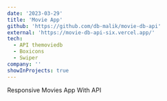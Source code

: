 ```yaml
---
date: '2023-03-29'
title: 'Movie App'
github: 'https://github.com/db-malik/movie-db-api'
external: 'https://movie-db-api-six.vercel.app/'
tech:
  - API themoviedb
  - Boxicons
  - Swiper
company: ''
showInProjects: true
---
```


Responsive Movies App With API
